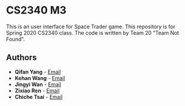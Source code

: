 # CS2340 M3

This is an user interface for Space Trader game. This repository is for Spring 2020 CS2340 class. The code is written by Team 20 "Team Not Found".

## Authors

* **Qifan Yang** - [Email](qyang95@gatech.edu)
* **Kehan Wang** - [Email](kwang457@gatech.edu)
* **Jingyi Wan** - [Email](jwan64@gatech.edu)
* **Zixiao Ren** - [Email](zren46@gatech.edu)
* **Chiche Tsai** - [Email](ctsai84@gatech.edu)

